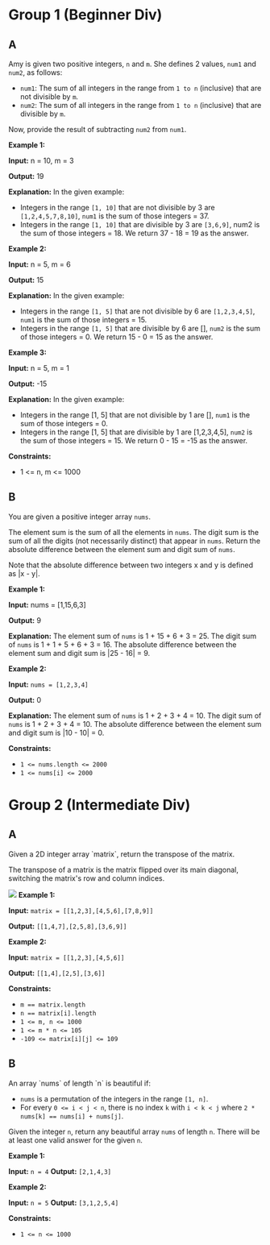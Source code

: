 <h1>Group 1 (Beginner Div)</h1>

<h2>A</h2>

Amy is given two positive integers, `n` and `m`. She defines 2 values, `num1` and `num2`, as follows:</br>
- `num1`: The sum of all integers in the range from `1 to n` (inclusive) that are not divisible by `m`.</br>
- `num2`: The sum of all integers in the range from `1 to n` (inclusive) that are divisible by `m`.

Now, provide the result of subtracting `num2` from `num1`.

**Example 1:**

**Input:** n = 10, m = 3

**Output:** 19

**Explanation:**
In the given example:

- Integers in the range `[1, 10]` that are not divisible by 3 are `[1,2,4,5,7,8,10]`, `num1` is the sum of those integers = 37.
- Integers in the range `[1, 10]` that are divisible by 3 are `[3,6,9]`, num2 is the sum of those integers = 18. We return 37 - 18 = 19 as the answer.

**Example 2:**

**Input:** n = 5, m = 6

**Output:** 15

**Explanation:**
In the given example:

- Integers in the range `[1, 5]` that are not divisible by 6 are `[1,2,3,4,5]`, `num1` is the sum of those integers = 15.
- Integers in the range `[1, 5]` that are divisible by 6 are [], `num2` is the sum of those integers = 0. We return 15 - 0 = 15 as the answer.

**Example 3:**

**Input:** n = 5, m = 1

**Output:** -15

**Explanation:**
In the given example:

- Integers in the range [1, 5] that are not divisible by 1 are [], `num1` is the sum of those integers = 0.
- Integers in the range [1, 5] that are divisible by 1 are [1,2,3,4,5], `num2` is the sum of those integers = 15.
  We return 0 - 15 = -15 as the answer.

**Constraints:**

- 1 <= n, m <= 1000

<h2>B</h2>

You are given a positive integer array `nums`.

The element sum is the sum of all the elements in `nums`.
The digit sum is the sum of all the digits (not necessarily distinct) that appear in `nums`.
Return the absolute difference between the element sum and digit sum of `nums`.

Note that the absolute difference between two integers x and y is defined as |x - y|.

**Example 1:**

**Input:** nums = [1,15,6,3]

**Output:** 9

**Explanation:**
The element sum of `nums` is 1 + 15 + 6 + 3 = 25.
The digit sum of `nums` is 1 + 1 + 5 + 6 + 3 = 16.
The absolute difference between the element sum and digit sum is |25 - 16| = 9.

**Example 2:**

**Input:** `nums = [1,2,3,4]`

**Output:** 0

**Explanation:**
The element sum of `nums` is 1 + 2 + 3 + 4 = 10.
The digit sum of `nums` is 1 + 2 + 3 + 4 = 10.
The absolute difference between the element sum and digit sum is |10 - 10| = 0.

**Constraints:**

- `1 <= nums.length <= 2000`
- `1 <= nums[i] <= 2000`

<h1>Group 2 (Intermediate Div)</h1>
<h2>A</h2>
Given a 2D integer array `matrix`, return the transpose of the matrix.

The transpose of a matrix is the matrix flipped over its main diagonal, switching the matrix's row and column indices.

![](https://cdn.discordapp.com/attachments/777732038324256779/1164281049552015420/image.png?ex=6542a439&is=65302f39&hm=ede6732aa5730ec719b7e7ecb828a70977224ba57b3225ae0de9f0227853d17a&)
**Example 1:**

**Input:** `matrix = [[1,2,3],[4,5,6],[7,8,9]]`

**Output:** `[[1,4,7],[2,5,8],[3,6,9]]`

**Example 2:**

**Input:** `matrix = [[1,2,3],[4,5,6]]`

**Output:** `[[1,4],[2,5],[3,6]]`

**Constraints:**

- `m == matrix.length`
- `n == matrix[i].length`
- `1 <= m, n <= 1000`
- `1 <= m * n <= 105`
- `-109 <= matrix[i][j] <= 109`

<h2>B</h2>
An array `nums` of length `n` is beautiful if:

- `nums` is a permutation of the integers in the range `[1, n]`.
- For every `0 <= i < j < n`, there is no index `k` with `i < k < j` where `2 * nums[k] == nums[i] + nums[j]`.

Given the integer `n`, return any beautiful array `nums` of length `n`. There will be at least one valid answer for the given `n`.

**Example 1:**

**Input:** `n = 4`
**Output:** `[2,1,4,3]`

**Example 2:**

**Input:** `n = 5`
**Output:** `[3,1,2,5,4]`

**Constraints:**

- `1 <= n <= 1000`

